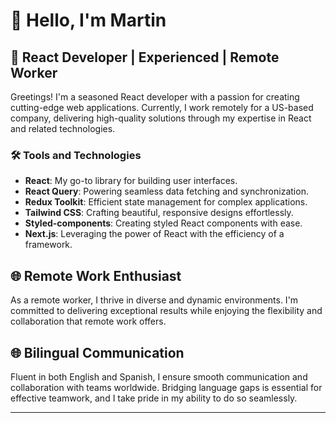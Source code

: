 # 👋 Hello, I'm Martin

## 🚀 React Developer | Experienced | Remote Worker

Greetings! I'm a seasoned React developer with a passion for creating cutting-edge web applications. Currently, I work remotely for a US-based company, delivering high-quality solutions through my expertise in React and related technologies.

### 🛠️ Tools and Technologies

- **React**: My go-to library for building user interfaces.
- **React Query**: Powering seamless data fetching and synchronization.
- **Redux Toolkit**: Efficient state management for complex applications.
- **Tailwind CSS**: Crafting beautiful, responsive designs effortlessly.
- **Styled-components**: Creating styled React components with ease.
- **Next.js**: Leveraging the power of React with the efficiency of a framework.

## 🌐 Remote Work Enthusiast

As a remote worker, I thrive in diverse and dynamic environments. I'm committed to delivering exceptional results while enjoying the flexibility and collaboration that remote work offers.

## 🌐 Bilingual Communication

Fluent in both English and Spanish, I ensure smooth communication and collaboration with teams worldwide. Bridging language gaps is essential for effective teamwork, and I take pride in my ability to do so seamlessly.


---


